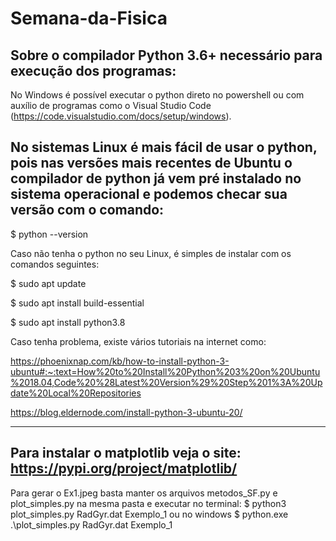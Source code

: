 # Semana-da-Fisica

Sobre o compilador Python 3.6+ necessário para execução dos programas:
----

No Windows é possível executar o python direto no powershell ou com auxílio de programas como o Visual Studio Code (https://code.visualstudio.com/docs/setup/windows).

No sistemas Linux é mais fácil de usar o python, pois nas versões mais recentes de Ubuntu o compilador de python já vem pré instalado no sistema operacional e podemos checar sua versão com o comando:
---

$ python --version

Caso não tenha o python no seu Linux, é simples de instalar com os comandos seguintes:

$ sudo apt update

$ sudo apt install build-essential

$ sudo apt install python3.8

Caso tenha problema, existe vários tutoriais na internet como:

https://phoenixnap.com/kb/how-to-install-python-3-ubuntu#:~:text=How%20to%20Install%20Python%203%20on%20Ubuntu%2018.04,Code%20%28Latest%20Version%29%20Step%201%3A%20Update%20Local%20Repositories

https://blog.eldernode.com/install-python-3-ubuntu-20/

------------------------------------------------------------------------------------------

Para instalar o matplotlib veja o site:
https://pypi.org/project/matplotlib/
---

Para gerar o Ex1.jpeg basta manter os arquivos metodos_SF.py e plot_simples.py na mesma pasta e executar no terminal:
  $ python3 plot_simples.py RadGyr.dat Exemplo_1
ou no windows
  $ python.exe .\plot_simples.py RadGyr.dat Exemplo_1
